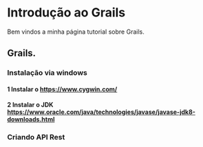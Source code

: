 # Introdução ao Grails

Bem vindos a minha página tutorial sobre Grails.

## Grails.

### Instalação via windows

#### 1 Instalar o https://www.cygwin.com/
#### 2 Instalar o JDK https://www.oracle.com/java/technologies/javase/javase-jdk8-downloads.html


### Criando API Rest


